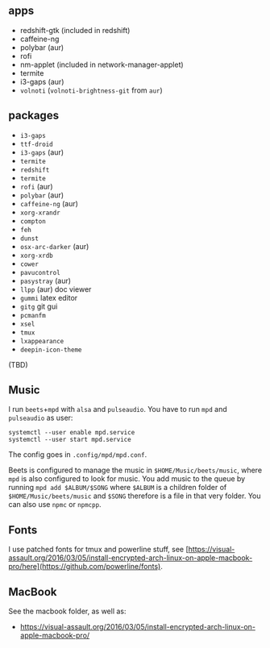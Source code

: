 ## apps
* redshift-gtk (included in redshift)
* caffeine-ng
* polybar (aur)
* rofi
* nm-applet (included in network-manager-applet)
* termite
* i3-gaps (aur)
* `volnoti` (`volnoti-brightness-git` from `aur`)

## packages
* `i3-gaps`
* `ttf-droid`
* `i3-gaps` (aur)
* `termite`
* `redshift`
* `termite`
* `rofi` (aur)
* `polybar` (aur)
* `caffeine-ng` (aur)
* `xorg-xrandr`
* `compton`
* `feh`
* `dunst`
* `osx-arc-darker` (aur)
* `xorg-xrdb`
* `cower`
* `pavucontrol`
* `pasystray` (aur)
* `llpp` (aur) doc viewer
* `gummi` latex editor
* `gitg` git gui
* `pcmanfm`
* `xsel`
* `tmux`
* `lxappearance`
* `deepin-icon-theme`

(TBD)


## Music
I run `beets`+`mpd` with `alsa` and `pulseaudio`. You have to
run `mpd` and `pulseaudio` as user:

```
systemctl --user enable mpd.service
systemctl --user start mpd.service
```

The config goes in `.config/mpd/mpd.conf`.

Beets is configured to manage the music in `$HOME/Music/beets/music`, where
`mpd` is also configured to look for music. You add music to the queue by
running `mpd add $ALBUM/$SONG` where `$ALBUM` is a children folder
of `$HOME/Music/beets/music` and `$SONG` therefore is a file in that very folder.
You can also use `npmc` or `npmcpp`.

## Fonts
I use patched fonts for tmux and powerline stuff, see
[https://visual-assault.org/2016/03/05/install-encrypted-arch-linux-on-apple-macbook-pro/here](https://github.com/powerline/fonts).

## MacBook
See the macbook folder, as well as:
* https://visual-assault.org/2016/03/05/install-encrypted-arch-linux-on-apple-macbook-pro/
